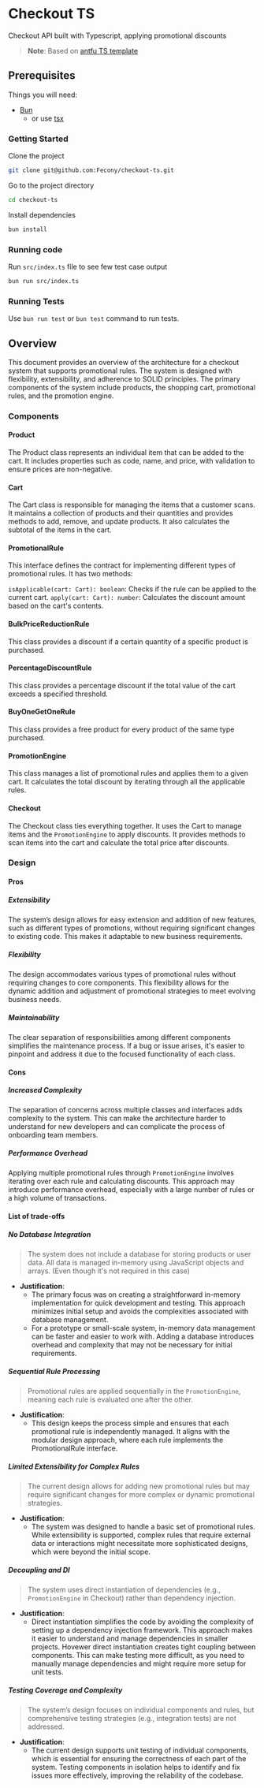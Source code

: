 # Checkout TS

Checkout API built with Typescript, applying promotional discounts

> **Note**:
> Based on [antfu TS template](https://github.com/antfu/starter-ts)

## Prerequisites

Things you will need:

- [Bun](https://bun.sh/)
  - or use [tsx](https://tsx.is)

### Getting Started

Clone the project

```bash
git clone git@github.com:Fecony/checkout-ts.git
```

Go to the project directory

```bash
cd checkout-ts
```

Install dependencies

```bash
bun install
```

### Running code

Run `src/index.ts` file to see few test case output

```bash
bun run src/index.ts
```

### Running Tests

Use `bun run test` or `bun test` command to run tests.

## Overview

This document provides an overview of the architecture for a checkout system that supports promotional rules. The system is designed with flexibility, extensibility, and adherence to SOLID principles. The primary components of the system include products, the shopping cart, promotional rules, and the promotion engine.

### Components

#### Product

The Product class represents an individual item that can be added to the cart. It includes properties such as code, name, and price, with validation to ensure prices are non-negative.

#### Cart

The Cart class is responsible for managing the items that a customer scans. It maintains a collection of products and their quantities and provides methods to add, remove, and update products. It also calculates the subtotal of the items in the cart.

#### PromotionalRule

This interface defines the contract for implementing different types of promotional rules. It has two methods:

`isApplicable(cart: Cart): boolean`: Checks if the rule can be applied to the current cart.
`apply(cart: Cart): number`: Calculates the discount amount based on the cart's contents.

#### BulkPriceReductionRule

This class provides a discount if a certain quantity of a specific product is purchased.

#### PercentageDiscountRule

This class provides a percentage discount if the total value of the cart exceeds a specified threshold.

#### BuyOneGetOneRule

This class provides a free product for every product of the same type purchased.

#### PromotionEngine

This class manages a list of promotional rules and applies them to a given cart. It calculates the total discount by iterating through all the applicable rules.

#### Checkout

The Checkout class ties everything together. It uses the Cart to manage items and the `PromotionEngine` to apply discounts. It provides methods to scan items into the cart and calculate the total price after discounts.

### Design

#### Pros

##### Extensibility

The system’s design allows for easy extension and addition of new features, such as different types of promotions, without requiring significant changes to existing code. This makes it adaptable to new business requirements.

##### Flexibility

The design accommodates various types of promotional rules without requiring changes to core components. This flexibility allows for the dynamic addition and adjustment of promotional strategies to meet evolving business needs.

##### Maintainability

The clear separation of responsibilities among different components simplifies the maintenance process. If a bug or issue arises, it's easier to pinpoint and address it due to the focused functionality of each class.

#### Cons

##### Increased Complexity

The separation of concerns across multiple classes and interfaces adds complexity to the system. This can make the architecture harder to understand for new developers and can complicate the process of onboarding team members.

##### Performance Overhead

Applying multiple promotional rules through `PromotionEngine` involves iterating over each rule and calculating discounts. This approach may introduce performance overhead, especially with a large number of rules or a high volume of transactions.

#### List of trade-offs

##### No Database Integration

> The system does not include a database for storing products or user data. All data is managed in-memory using JavaScript objects and arrays. (Even though it's not required in this case)

- **Justification**:
  - The primary focus was on creating a straightforward in-memory implementation for quick development and testing. This approach minimizes initial setup and avoids the complexities associated with database management.
  - For a prototype or small-scale system, in-memory data management can be faster and easier to work with. Adding a database introduces overhead and complexity that may not be necessary for initial requirements.

##### Sequential Rule Processing

> Promotional rules are applied sequentially in the `PromotionEngine`, meaning each rule is evaluated one after the other.

- **Justification**:
  - This design keeps the process simple and ensures that each promotional rule is independently managed. It aligns with the modular design approach, where each rule implements the PromotionalRule interface.

##### Limited Extensibility for Complex Rules

> The current design allows for adding new promotional rules but may require significant changes for more complex or dynamic promotional strategies.

- **Justification**:
  - The system was designed to handle a basic set of promotional rules. While extensibility is supported, complex rules that require external data or interactions might necessitate more sophisticated designs, which were beyond the initial scope.

##### Decoupling and DI

> The system uses direct instantiation of dependencies (e.g., `PromotionEngine` in Checkout) rather than dependency injection.

- **Justification**:
  - Direct instantiation simplifies the code by avoiding the complexity of setting up a dependency injection framework. This approach makes it easier to understand and manage dependencies in smaller projects. Hovewer direct instantiation creates tight coupling between components. This can make testing more difficult, as you need to manually manage dependencies and might require more setup for unit tests.

##### Testing Coverage and Complexity

> The system’s design focuses on individual components and rules, but comprehensive testing strategies (e.g., integration tests) are not addressed.

- **Justification**:
  - The current design supports unit testing of individual components, which is essential for ensuring the correctness of each part of the system. Testing components in isolation helps to identify and fix issues more effectively, improving the reliability of the codebase.
